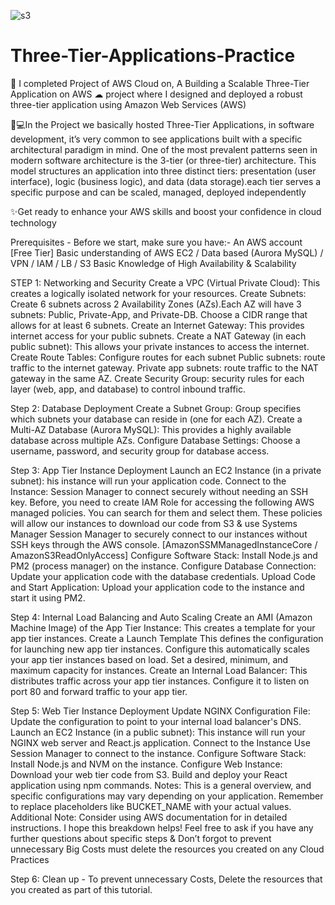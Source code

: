 ![s3](https://github.com/user-attachments/assets/22a20a70-90bf-444c-a4f6-030f924d341a)



# Three-Tier-Applications-Practice

🚀 I completed Project of AWS Cloud on, A Building a Scalable Three-Tier Application on AWS ☁
project where I designed and deployed a robust three-tier application using Amazon Web Services
(AWS)

👨💻In the Project we basically hosted Three-Tier Applications, in software development, it’s very
common to see applications built with a specific architectural paradigm in mind. One of the most
prevalent patterns seen in modern software architecture is the 3-tier (or three-tier) architecture. This
model structures an application into three distinct tiers: presentation (user interface), logic (business
logic), and data (data storage).each tier serves a specific purpose and can be scaled, managed, deployed
independently

✨Get ready to enhance your AWS skills and boost your confidence in cloud technology

Prerequisites -
Before we start, make sure you have:-
An AWS account [Free Tier]
Basic understanding of AWS EC2 / Data based (Aurora MySQL) / VPN / IAM / LB / S3
Basic Knowledge of High Availability & Scalability

STEP 1: Networking and Security
Create a VPC (Virtual Private Cloud): This creates a logically isolated network for your resources.
Create Subnets: Create 6 subnets across 2 Availability Zones (AZs).Each AZ will have 3 subnets: Public,
Private-App, and Private-DB. Choose a CIDR range that allows for at least 6 subnets.
Create an Internet Gateway: This provides internet access for your public subnets.
Create a NAT Gateway (in each public subnet): This allows your private instances to access the internet.
Create Route Tables: Configure routes for each subnet
Public subnets: route traffic to the internet gateway.
Private app subnets: route traffic to the NAT gateway in the same AZ.
Create Security Group: security rules for each layer (web, app, and database) to control inbound traffic.

Step 2: Database Deployment
Create a Subnet Group: Group specifies which subnets your database can reside in (one for each AZ).
Create a Multi-AZ Database (Aurora MySQL): This provides a highly available database across multiple
AZs.
Configure Database Settings: Choose a username, password, and security group for database access.

Step 3: App Tier Instance Deployment
Launch an EC2 Instance (in a private subnet): his instance will run your application code.
Connect to the Instance: Session Manager to connect securely without needing an SSH key.
Before, you need to create IAM Role for accessing the following AWS managed policies. You can search
for them and select them. These policies will allow our instances to download our code from S3 & use
Systems Manager Session Manager to securely connect to our instances without SSH keys through the
AWS console. [AmazonSSMManagedInstanceCore / AmazonS3ReadOnlyAccess]
Configure Software Stack: Install Node.js and PM2 (process manager) on the instance.
Configure Database Connection: Update your application code with the database credentials.
Upload Code and Start Application: Upload your application code to the instance and start it using PM2.

Step 4: Internal Load Balancing and Auto Scaling
Create an AMI (Amazon Machine Image) of the App Tier Instance: This creates a template for your app
tier instances. Create a Launch Template This defines the configuration for launching new app tier
instances. Configure this automatically scales your app tier instances based on load. Set a desired,
minimum, and maximum capacity for instances.
Create an Internal Load Balancer: This distributes traffic across your app tier instances. Configure it to
listen on port 80 and forward traffic to your app tier.

Step 5: Web Tier Instance Deployment
Update NGINX Configuration File: Update the configuration to point to your internal load balancer's
DNS.
Launch an EC2 Instance (in a public subnet): This instance will run your NGINX web server and React.js
application. Connect to the Instance Use Session Manager to connect to the instance.
Configure Software Stack: Install Node.js and NVM on the instance.
Configure Web Instance: Download your web tier code from S3.
Build and deploy your React application using npm commands.
Notes: This is a general overview, and specific configurations may vary depending on your application.
Remember to replace placeholders like BUCKET_NAME with your actual values.
Additional Note: Consider using AWS documentation for in detailed instructions.
I hope this breakdown helps! Feel free to ask if you have any further questions about specific steps &
Don’t forgot to prevent unnecessary Big Costs must delete the resources you created on any Cloud
Practices

Step 6: Clean up -
To prevent unnecessary Costs, Delete the resources that you created as part of this tutorial.

